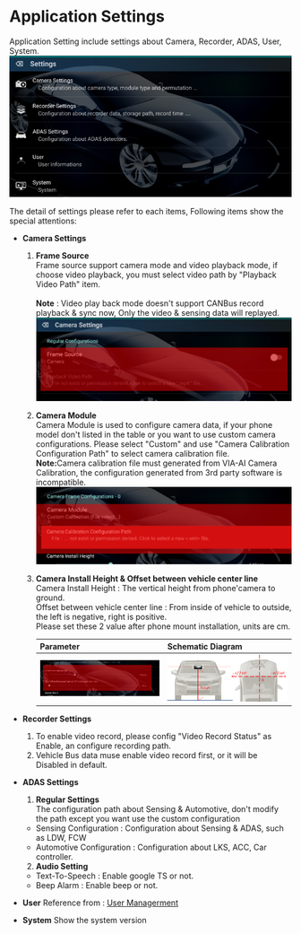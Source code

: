 
Application Settings
=====

Application Setting include settings about Camera, Recorder, ADAS, User, System.<br>
![](./setting_header.png)


The detail of settings please refer to each items, Following items show the special attentions:

* <b>Camera Settings</b>
  1. <b>Frame Source</b><br>
    Frame source support camera mode and video playback mode, if choose video playback, you must select video path by "Playback Video Path" item. <br><br>
    <b>Note</b> : Video play back mode doesn't support CANBus record playback & sync now, Only the video & sensing data will replayed.<br>
    ![](./frame_source.png)

  2. <b>Camera Module</b><br>
    Camera Module is used to configure camera data, if your phone model don't listed in the table or you want to use custom camera configurations. Please select "Custom" and use "Camera Calibration Configuration Path" to select camera calibration file.<br>
    <b>Note:</b>Camera calibration file must generated from VIA-AI Camera Calibration, the configuration generated from 3rd party software is incompatible.<br>
    ![](./camera_module.png)
    
  3. <b>Camera Install Height & Offset between vehicle center line </b><br>
    Camera Install Height : The vertical height from phone'camera to ground.<br>
    Offset between vehicle center line : From inside of vehicle to outside, the left is negative, right is positive.<br>
    Please set these 2 value after phone mount installation, units are cm.<br>

     |  Parameter                     | Schematic Diagram                |  
     | ------------------------------ | -------------------------------- | 
     | ![](./camera_install_info.png) | ![](./camera_install_sample.png) |
     
* <b>Recorder Settings</b>
  1. To enable video record, please config "Video Record Status" as Enable, an configure recording path.
  2. Vehicle Bus data muse enable video record first, or it will be Disabled in default.

* <b>ADAS Settings</b>
  1. <b>Regular Settings</b><br> 
    The configuration path about Sensing & Automotive, don't modify the path except you want use the custom configuration<br>
    * Sensing Configuration : Configuration about Sensing & ADAS, such as LDW, FCW
    * Automotive Configuration : Configuration about LKS, ACC, Car controller.

  2. <b>Audio Setting</b><br>
    * Text-To-Speech : Enable google TS or not.
    * Beep Alarm : Enable beep or not.


* <b>User</b>
  Reference from : [User Managerment](../UserManagerment/README.md)


* <b>System</b>
  Show the system version



